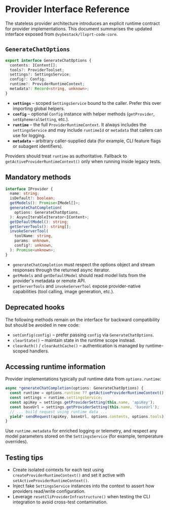 # Provider Interface Reference

The stateless provider architecture introduces an explicit runtime contract for provider implementations. This document summarises the updated interface exposed from `@vybestack/llxprt-code-core`.

## `GenerateChatOptions`

```ts
export interface GenerateChatOptions {
  contents: IContent[];
  tools?: ProviderToolset;
  settings?: SettingsService;
  config?: Config;
  runtime?: ProviderRuntimeContext;
  metadata?: Record<string, unknown>;
}
```

- **`settings`** – scoped `SettingsService` bound to the caller. Prefer this over importing global helpers.
- **`config`** – optional `Config` instance with helper methods (`getProvider`, `setEphemeralSetting`, etc.).
- **`runtime`** – the full `ProviderRuntimeContext`. It always includes the `settingsService` and may include `runtimeId` or `metadata` that callers can use for logging.
- **`metadata`** – arbitrary caller-supplied data (for example, CLI feature flags or subagent identifiers).

Providers should treat `runtime` as authoritative. Fallback to `getActiveProviderRuntimeContext()` only when running inside legacy tests.

## Mandatory methods

```ts
interface IProvider {
  name: string;
  isDefault?: boolean;
  getModels(): Promise<IModel[]>;
  generateChatCompletion(
    options: GenerateChatOptions,
  ): AsyncIterableIterator<IContent>;
  getDefaultModel(): string;
  getServerTools(): string[];
  invokeServerTool(
    toolName: string,
    params: unknown,
    config?: unknown,
  ): Promise<unknown>;
}
```

- `generateChatCompletion` must respect the options object and stream responses through the returned async iterator.
- `getModels` and `getDefaultModel` should read model lists from the provider's metadata or remote API.
- `getServerTools` and `invokeServerTool` expose provider-native capabilities (tool calling, image generation, etc.).

## Deprecated hooks

The following methods remain on the interface for backward compatibility but should be avoided in new code:

- `setConfig(config)` – prefer passing `config` via `GenerateChatOptions`.
- `clearState()` – maintain state in the runtime scope instead.
- `clearAuth()` / `clearAuthCache()` – authentication is managed by runtime-scoped handlers.

## Accessing runtime information

Provider implementations typically pull runtime data from `options.runtime`:

```ts
async *generateChatCompletion(options: GenerateChatOptions) {
  const runtime = options.runtime ?? getActiveProviderRuntimeContext();
  const settings = runtime.settingsService;
  const apiKey = settings.getProviderSetting(this.name, 'apiKey');
  const baseUrl = settings.getProviderSetting(this.name, 'baseUrl');
  // ... build request using runtime data ...
  yield* sendRequest(apiKey, baseUrl, options.contents, options.tools);
}
```

Use `runtime.metadata` for enriched logging or telemetry, and respect any model parameters stored on the `SettingsService` (for example, temperature overrides).

## Testing tips

- Create isolated contexts for each test using `createProviderRuntimeContext()` and set it active with `setActiveProviderRuntimeContext()`.
- Inject fake `SettingsService` instances into the context to assert how providers read/write configuration.
- Leverage `resetCliProviderInfrastructure()` when testing the CLI integration to avoid cross-test contamination.
